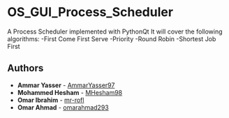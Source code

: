 # OS_GUI_Process_Scheduler

A Process Scheduler implemented with PythonQt
It will cover the following algorithms:
-First Come First Serve
-Priority
-Round Robin
-Shortest Job First

## Authors

* **Ammar Yasser** - [AmmarYasser97](https://github.com/AmmarYasser97)
* **Mohammed Hesham** - [MHesham98](https://github.com/MHesham98)
* **Omar Ibrahim** - [mr-rofl](https://github.com/mr-rofl)
* **Omar Ahmad** - [omarahmad293](https://github.com/omarahmad293)

